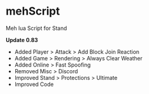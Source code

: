# mehScript
Meh lua Script for Stand

**Update 0.83**

- Added Player > Attack > Add Block Join Reaction
- Added Game > Rendering > Always Clear Weather
- Added Online > Fast Spoofing
- Removed Misc > Discord
- Improved Stand > Protections > Ultimate
- Improved Code

